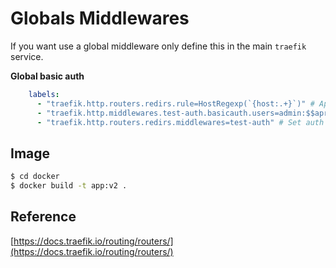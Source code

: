 # Globals Middlewares

If you want use a global middleware only define this in the main `traefik` service.

**Global basic auth**

```yaml
    labels: 
      - "traefik.http.routers.redirs.rule=HostRegexp(`{host:.+}`)" # Apply to all host
      - "traefik.http.middlewares.test-auth.basicauth.users=admin:$$apr1$$ZAhx0FA1$$G8.pUHAJA2ImgGRejJS2d/" # Define user and password
      - "traefik.http.routers.redirs.middlewares=test-auth" # Set auth middleware
```

## Image

```bash
$ cd docker
$ docker build -t app:v2 .
```

## Reference

[https://docs.traefik.io/routing/routers/](https://docs.traefik.io/routing/routers/)